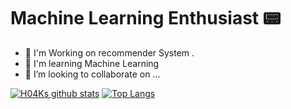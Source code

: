 # Machine Learning Enthusiast 📟

- 🔭 I'm Working on recommender System .
- 🌱 I'm learning Machine Learning
- 👯 I’m looking to collaborate on ...

[![H04Ks github stats](https://github-readme-stats.vercel.app/api?username=H04K&theme=dark)](https://github.com/anuraghazra/github-readme-stats)
[![Top Langs](https://github-readme-stats.vercel.app/api/top-langs/?username=H04K&theme=dark)](https://github.com/anuraghazra/github-readme-stats)
